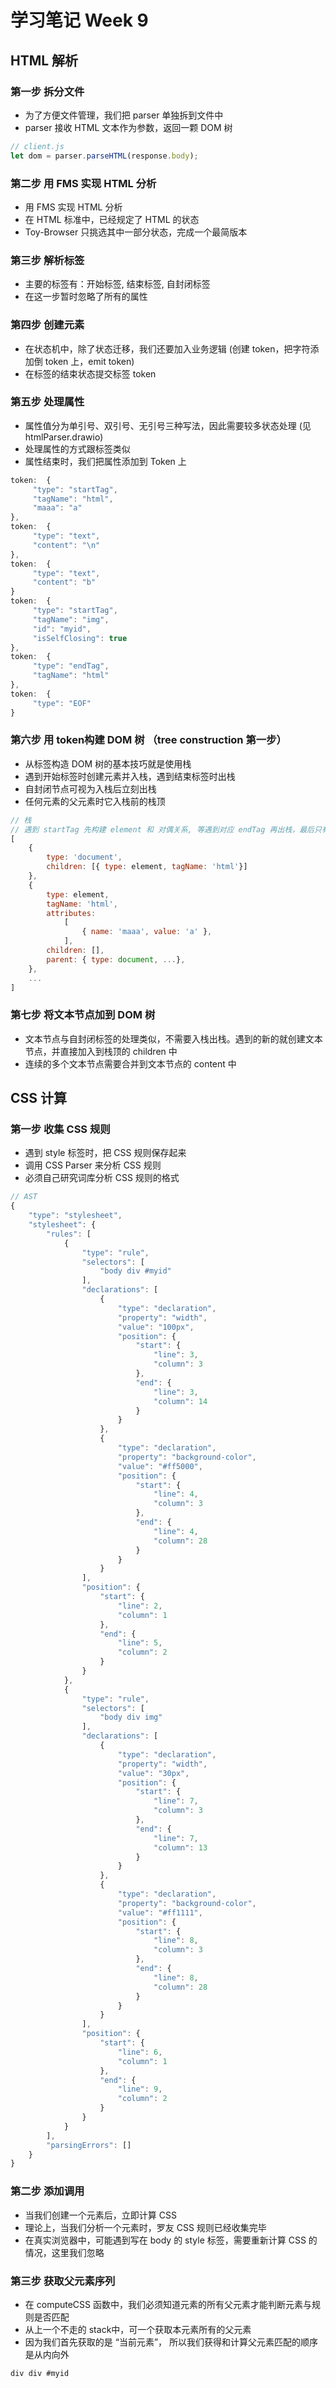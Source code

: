 # 学习笔记 Week 9

## HTML 解析

### 第一步 拆分文件

* 为了方便文件管理，我们把 parser 单独拆到文件中
* parser 接收 HTML 文本作为参数，返回一颗 DOM 树

```js
// client.js
let dom = parser.parseHTML(response.body);
```

### 第二步 用 FMS 实现 HTML 分析

* 用 FMS 实现 HTML 分析
* 在 HTML 标准中，已经规定了 HTML 的状态
* Toy-Browser 只挑选其中一部分状态，完成一个最简版本

### 第三步 解析标签

* 主要的标签有：开始标签, 结束标签, 自封闭标签
* 在这一步暂时忽略了所有的属性

### 第四步 创建元素

* 在状态机中，除了状态迁移，我们还要加入业务逻辑 (创建 token，把字符添加倒 token 上，emit token)
* 在标签的结束状态提交标签 token

### 第五步 处理属性

* 属性值分为单引号、双引号、无引号三种写法，因此需要较多状态处理 (见 htmlParser.drawio)
* 处理属性的方式跟标签类似
* 属性结束时，我们把属性添加到 Token 上

```js
token:  {
     "type": "startTag",
     "tagName": "html",
     "maaa": "a"
},
token:  {
     "type": "text",
     "content": "\n"
},
token:  {
     "type": "text",
     "content": "b"
}
token:  {
     "type": "startTag",
     "tagName": "img",
     "id": "myid",
     "isSelfClosing": true
},
token:  {
     "type": "endTag",
     "tagName": "html"
},
token:  {
     "type": "EOF"
}
```

### 第六步 用 token构建 DOM 树 （tree construction 第一步）

* 从标签构造 DOM 树的基本技巧就是使用栈
* 遇到开始标签时创建元素并入栈，遇到结束标签时出栈
* 自封闭节点可视为入栈后立刻出栈
* 任何元素的父元素时它入栈前的栈顶

```js
// 栈
// 遇到 startTag 先构建 element 和 对偶关系, 等遇到对应 endTag 再出栈，最后只有整理好的 document 元素
[
    {
        type: 'document',
        children: [{ type: element, tagName: 'html'}]
    },
    {
        type: element,
        tagName: 'html',
        attributes:
            [
                { name: 'maaa', value: 'a' },
            ],
        children: [],
        parent: { type: document, ...},
    },
    ...
]
```

### 第七步 将文本节点加到 DOM 树

* 文本节点与自封闭标签的处理类似，不需要入栈出栈。遇到的新的就创建文本节点，并直接加入到栈顶的 children 中
* 连续的多个文本节点需要合并到文本节点的 content 中

## CSS 计算

### 第一步 收集 CSS 规则

* 遇到 style 标签时，把 CSS 规则保存起来
* 调用 CSS Parser 来分析 CSS 规则
* 必须自己研究词库分析 CSS 规则的格式

```js
// AST
{
    "type": "stylesheet",
    "stylesheet": {
        "rules": [
            {
                "type": "rule",
                "selectors": [
                    "body div #myid"
                ],
                "declarations": [
                    {
                        "type": "declaration",
                        "property": "width",
                        "value": "100px",
                        "position": {
                            "start": {
                                "line": 3,
                                "column": 3
                            },
                            "end": {
                                "line": 3,
                                "column": 14
                            }
                        }
                    },
                    {
                        "type": "declaration",
                        "property": "background-color",
                        "value": "#ff5000",
                        "position": {
                            "start": {
                                "line": 4,
                                "column": 3
                            },
                            "end": {
                                "line": 4,
                                "column": 28
                            }
                        }
                    }
                ],
                "position": {
                    "start": {
                        "line": 2,
                        "column": 1
                    },
                    "end": {
                        "line": 5,
                        "column": 2
                    }
                }
            },
            {
                "type": "rule",
                "selectors": [
                    "body div img"
                ],
                "declarations": [
                    {
                        "type": "declaration",
                        "property": "width",
                        "value": "30px",
                        "position": {
                            "start": {
                                "line": 7,
                                "column": 3
                            },
                            "end": {
                                "line": 7,
                                "column": 13
                            }
                        }
                    },
                    {
                        "type": "declaration",
                        "property": "background-color",
                        "value": "#ff1111",
                        "position": {
                            "start": {
                                "line": 8,
                                "column": 3
                            },
                            "end": {
                                "line": 8,
                                "column": 28
                            }
                        }
                    }
                ],
                "position": {
                    "start": {
                        "line": 6,
                        "column": 1
                    },
                    "end": {
                        "line": 9,
                        "column": 2
                    }
                }
            }
        ],
        "parsingErrors": []
    }
}
```

### 第二步 添加调用

* 当我们创建一个元素后，立即计算 CSS
* 理论上，当我们分析一个元素时，罗友 CSS 规则已经收集完毕
* 在真实浏览器中，可能遇到写在 body 的 style 标签，需要重新计算 CSS 的情况，这里我们忽略

### 第三步 获取父元素序列

* 在 computeCSS 函数中，我们必须知道元素的所有父元素才能判断元素与规则是否匹配
* 从上一个不走的 stack中，可一个获取本元素所有的父元素
* 因为我们首先获取的是 “当前元素”， 所以我们获得和计算父元素匹配的顺序是从内向外

```js
div div #myid
```
